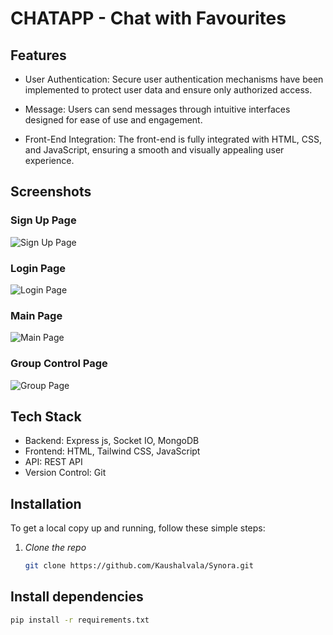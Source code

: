 # CHATAPP - Chat with Favourites

## Features

- User Authentication: Secure user authentication mechanisms have been implemented to protect user data and ensure only authorized access.
  
- Message: Users can send messages through intuitive interfaces designed for ease of use and engagement.

- Front-End Integration: The front-end is fully integrated with HTML, CSS, and JavaScript, ensuring a smooth and visually appealing user experience.

## Screenshots

### Sign Up Page
![Sign Up Page](https://github.com/user-attachments/assets/59bf0064-638b-4025-a8d9-1333e8893089)


### Login Page
![Login Page](https://github.com/user-attachments/assets/33c65eac-fdb2-420c-9294-6b4ec2b5d328)


### Main Page
![Main Page](https://github.com/user-attachments/assets/01f3593e-1da0-43f5-b86a-6329a1afe508)


### Group Control Page
![Group Page](https://github.com/user-attachments/assets/105b0213-1cd0-4317-a67f-0a4fe9041dfa)


## Tech Stack

- Backend: Express js, Socket IO, MongoDB
- Frontend: HTML, Tailwind CSS, JavaScript
- API: REST API
- Version Control: Git

## Installation

To get a local copy up and running, follow these simple steps:

1. *Clone the repo*
   ```bash
   git clone https://github.com/Kaushalvala/Synora.git

## Install dependencies
   ```bash
   pip install -r requirements.txt
